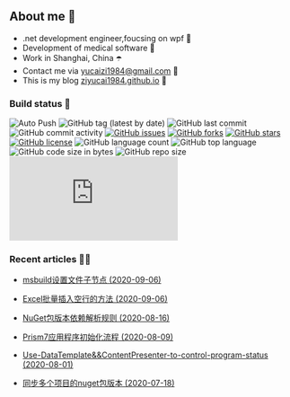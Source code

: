 ﻿
<!--
09/12/2020 23:03:03(UTC)
-->
## About me 🚩
- .net development engineer,foucsing on wpf 🎨
- Development of medical software 💊
- Work in Shanghai, China ☂️
- Contact me via yucaizi1984@gmail.com 📧
- This is my blog [ziyucai1984.github.io](https://ziyucai1984.github.io/) 🐌

### Build status 🚀

![Auto Push](https://github.com/ZiYuCai1984/ZiYuCai1984/workflows/Auto%20Push/badge.svg) ![GitHub tag (latest by date)](https://img.shields.io/github/v/tag/ZiYuCai1984/ZiYuCai1984) ![GitHub last commit](https://img.shields.io/github/last-commit/ZiYuCai1984/ZiYuCai1984) ![GitHub commit activity](https://img.shields.io/github/commit-activity/y/ZiYuCai1984/ZiYuCai1984)  [![GitHub issues](https://img.shields.io/github/issues/ZiYuCai1984/ZiYuCai1984)](https://github.com/ZiYuCai1984/ZiYuCai1984/issues) [![GitHub forks](https://img.shields.io/github/forks/ZiYuCai1984/ZiYuCai1984)](https://github.com/ZiYuCai1984/ZiYuCai1984/network) [![GitHub stars](https://img.shields.io/github/stars/ZiYuCai1984/ZiYuCai1984)](https://github.com/ZiYuCai1984/ZiYuCai1984/stargazers) [![GitHub license](https://img.shields.io/github/license/ZiYuCai1984/ZiYuCai1984)](https://github.com/ZiYuCai1984/ZiYuCai1984)  ![GitHub language count](https://img.shields.io/github/languages/count/ZiYuCai1984/ZiYuCai1984) ![GitHub top language](https://img.shields.io/github/languages/top/ZiYuCai1984/ZiYuCai1984) ![GitHub code size in bytes](https://img.shields.io/github/languages/code-size/ZiYuCai1984/ZiYuCai1984) ![GitHub repo size](https://img.shields.io/github/repo-size/ZiYuCai1984/ZiYuCai1984) ![GitHub file size in bytes](https://img.shields.io/github/size/ZiYuCai1984/ZiYuCai1984/README.md)

### Recent articles ✍🏽

- [msbuild设置文件子节点 (2020-09-06)](https://ziyucai1984.github.io/2020/09/06/msbuild设置文件子节点)

- [Excel批量插入空行的方法 (2020-09-06)](https://ziyucai1984.github.io/2020/09/06/Excel批量插入空行的方法)

- [NuGet包版本依赖解析规则 (2020-08-16)](https://ziyucai1984.github.io/2020/08/16/NuGet包版本依赖解析规则)

- [Prism7应用程序初始化流程 (2020-08-09)](https://ziyucai1984.github.io/2020/08/09/Prism7应用程序初始化流程)

- [Use-DataTemplate&&ContentPresenter-to-control-program-status (2020-08-01)](https://ziyucai1984.github.io/2020/08/01/Use-DataTemplate&&ContentPresenter-to-control-program-status)

- [同步多个项目的nuget包版本 (2020-07-18)](https://ziyucai1984.github.io/2020/07/18/同步多个项目的nuget包版本)




